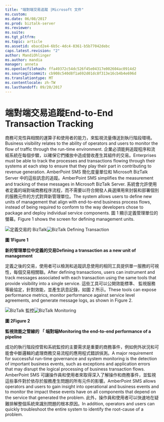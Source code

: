 ```yaml
---
title: "端對端交易追蹤 |Microsoft 文件"
ms.custom: 
ms.date: 06/08/2017
ms.prod: biztalk-server
ms.reviewer: 
ms.suite: 
ms.tgt_pltfrm: 
ms.topic: article
ms.assetid: ebacd2e4-6b5c-4dc4-8361-b5b77042debc
caps.latest.revision: "2"
author: MandiOhlinger
ms.author: mandia
manager: anneta
ms.openlocfilehash: ffa49372c54dc526f45e04317e002604ac0914d2
ms.sourcegitcommit: cb908c540d8f1a692d01dc8f313e16cb4b4e696d
ms.translationtype: MT
ms.contentlocale: zh-TW
ms.lasthandoff: 09/20/2017
---
```

# <a name="end-to-end-transaction-tracking"></a><span data-ttu-id="76472-102">端對端交易追蹤</span><span class="sxs-lookup"><span data-stu-id="76472-102">End-to-End Transaction Tracking</span></span>
<span data-ttu-id="76472-103">商務可見性與相關的運算子和使用者的能力，來監視流量傳送到執行階段環境。</span><span class="sxs-lookup"><span data-stu-id="76472-103">Business visibility relates to the ability of operators and users to monitor the flow of traffic through the run-time environment.</span></span> <span data-ttu-id="76472-104">企業必須能夠追蹤程序和流經系統在每個步驟，以確保它們播放中造成營收產生其組件的交易。</span><span class="sxs-lookup"><span data-stu-id="76472-104">Enterprises must be able to track the processes and transactions flowing through their systems at each step to ensure that they play their part in contributing to revenue generation.</span></span> <span data-ttu-id="76472-105">AmberPoint SMS 簡化度量單位和 Microsoft BizTalk Server 中的這些訊息的追蹤。</span><span class="sxs-lookup"><span data-stu-id="76472-105">AmberPoint SMS simplifies the measurement and tracking of these messages in Microsoft BizTalk Server.</span></span> <span data-ttu-id="76472-106">系統會允許使用者定義的端對端商務程序流程，而不需要以符合開發人員選擇用來封裝和部署個別的服務元件的方式對齊新管理單位。</span><span class="sxs-lookup"><span data-stu-id="76472-106">The system allows users to define new units of management that align with end-to-end business process flows, instead of being required to conform to the way developers chose to package and deploy individual service components.</span></span> <span data-ttu-id="76472-107">圖 1 顯示定義管理單位的螢幕。</span><span class="sxs-lookup"><span data-stu-id="76472-107">Figure 1 shows the screen for defining management units.</span></span>  
  
 <span data-ttu-id="76472-108">![定義交易的 BizTalk](../esb-toolkit/media/ch9-biztalkdefiningtransaction.gif "Ch9 BizTalkDefiningTransaction")</span><span class="sxs-lookup"><span data-stu-id="76472-108">![BizTalk Defining Transaction](../esb-toolkit/media/ch9-biztalkdefiningtransaction.gif "Ch9-BizTalkDefiningTransaction")</span></span>  
  
 <span data-ttu-id="76472-109">**圖 1**</span><span class="sxs-lookup"><span data-stu-id="76472-109">**Figure 1**</span></span>  
  
 <span data-ttu-id="76472-110">**新的管理單位中定義的交易**</span><span class="sxs-lookup"><span data-stu-id="76472-110">**Defining a transaction as a new unit of management**</span></span>  
  
 <span data-ttu-id="76472-111">定義之後的交易，使用者可以檢測和追蹤訊息使用的相同工具提供單一服務的可視性，每個交易相關聯。</span><span class="sxs-lookup"><span data-stu-id="76472-111">After defining transactions, users can instrument and track messages associated with each transaction using the same tools that provide visibility into a single service.</span></span> <span data-ttu-id="76472-112">這些工具可以公開效能標準、 監視服務等級協定，針對效能，並產生訊息記錄，如圖 2 所示。</span><span class="sxs-lookup"><span data-stu-id="76472-112">These tools can expose performance metrics, monitor performance against service level agreements, and generate message logs, as shown in Figure 2.</span></span>  
  
 <span data-ttu-id="76472-113">![BizTalk 監控](../esb-toolkit/media/ch9-biztalkmonitoring.gif "Ch9 BizTalkMonitoring")</span><span class="sxs-lookup"><span data-stu-id="76472-113">![BizTalk Monitoring](../esb-toolkit/media/ch9-biztalkmonitoring.gif "Ch9-BizTalkMonitoring")</span></span>  
  
 <span data-ttu-id="76472-114">**圖 2**</span><span class="sxs-lookup"><span data-stu-id="76472-114">**Figure 2**</span></span>  
  
 <span data-ttu-id="76472-115">**監視效能之管線的 「 端對端**</span><span class="sxs-lookup"><span data-stu-id="76472-115">**Monitoring the end-to-end performance of a pipeline**</span></span>  
  
 <span data-ttu-id="76472-116">成功的執行階段控管和系統監控的主要需求是重要的商務事件，例如例外狀況和可能會中斷邏輯的處理商務交易流程的應用程式錯誤偵測。</span><span class="sxs-lookup"><span data-stu-id="76472-116">A major requirement for successful run-time governance and system monitoring is the detection of important business events, such as exceptions and application errors that may disrupt the logical processing of business transaction flows.</span></span> <span data-ttu-id="76472-117">AmberPoint SMS 可讓操作員和使用者來取得深入了解操作和商務事件，並監視這些事件對於依存於服務產生問題的所有元件的影響。</span><span class="sxs-lookup"><span data-stu-id="76472-117">AmberPoint SMS allows operators and users to gain insight into operational and business events and to monitor the impact these events have on all components that depend on the service that generated the problem.</span></span> <span data-ttu-id="76472-118">此外，操作員和使用者可以快速地在疑難排解整個系統來識別問題的根本原因。</span><span class="sxs-lookup"><span data-stu-id="76472-118">In addition, operators and users can quickly troubleshoot the entire system to identify the root-cause of a problem.</span></span>